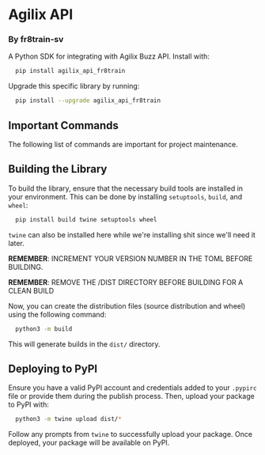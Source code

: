 # Agilix API
### By fr8train-sv

A Python SDK for integrating with Agilix Buzz API. Install with:

```bash
  pip install agilix_api_fr8train
```

Upgrade this specific library by running:

```bash
  pip install --upgrade agilix_api_fr8train
```

## Important Commands

The following list of commands are important for project maintenance.

## Building the Library

To build the library, ensure that the necessary build tools are installed in your environment. This can be done by installing `setuptools`, `build`, and `wheel`:

```bash
  pip install build twine setuptools wheel
```

`twine` can also be installed here while we're installing shit since we'll need it later. 

**REMEMBER**: INCREMENT YOUR VERSION NUMBER IN THE TOML BEFORE BUILDING.  

**REMEMBER**: REMOVE THE /DIST DIRECTORY BEFORE BUILDING FOR A CLEAN BUILD

Now, you can create the distribution files (source distribution and wheel) using the following command:

```bash
  python3 -m build
```

This will generate builds in the `dist/` directory.

## Deploying to PyPI

Ensure you have a valid PyPI account and credentials added to your `.pypirc` file or provide them during the publish process. Then, upload your package to PyPI with:

```bash
  python3 -m twine upload dist/*
```

Follow any prompts from `twine` to successfully upload your package. Once deployed, your package will be available on PyPI. 
